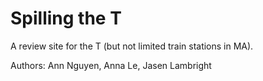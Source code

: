 # Spilling the T

A review site for the T (but not limited train stations in MA).

Authors: 
Ann Nguyen, Anna Le, Jasen Lambright

